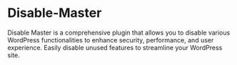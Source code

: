 # Disable-Master
Disable Master is a comprehensive plugin that allows you to disable various WordPress functionalities to enhance security, performance, and user experience. Easily disable unused features to streamline your WordPress site.
